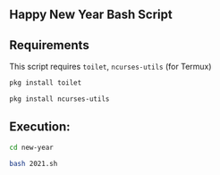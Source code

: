 ## Happy New Year Bash Script

## Requirements

This script requires `toilet`, `ncurses-utils` (for Termux)

```bash
pkg install toilet
```
```bash
pkg install ncurses-utils
```

## Execution: 

```bash
cd new-year
```
```bash
bash 2021.sh
```
